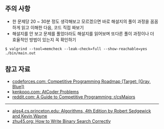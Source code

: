 ## 주의 사항

- 한 문제당 20 ~ 30분 정도 생각해보고 모르겠으면 바로 해설지의 풀이 과정을 꼼꼼하게 읽고 이해한 다음, 코드 직접 짜보기 
- 해설지를 안 보고 문제를 풀었더라도 해설지를 읽어보며 또다른 풀이 과정이나 더 효율적인 방법이 있는지 꼭 확인하기

```console
$ valgrind --tool=memcheck --leak-check=full --show-reachable=yes ./bin/main.out
```

## 참고 자료


- [codeforces.com: Competitive Programming Roadmap (Target: [Gray, Blue])](https://codeforces.com/blog/entry/111099)
- [kenkooo.com: AtCoder Problems](https://kenkoooo.com/atcoder#/table/)
- [reddit.com: A Guide to Competitive Programming: r/csMajors](https://www.reddit.com/r/csMajors/comments/z4qjzx/a_guide_to_competitive_programming/)

---

- [algs4.cs.princeton.edu: Algorithms, 4th Edition by Robert Sedgewick and Kevin Wayne](https://algs4.cs.princeton.edu/home/)
- [zhu45.org: How to Write Binary Search Correctly](https://zhu45.org/posts/2018/Jan/12/how-to-write-binary-search-correctly/)